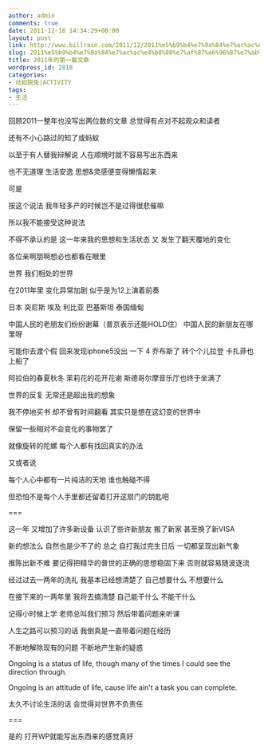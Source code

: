 ```yaml
---
author: admin
comments: true
date: 2011-12-18 14:34:29+00:00
layout: post
link: http://www.billrain.com/2011/12/2011%e5%b9%b4%e7%9a%84%e7%ac%ac%e4%b8%80%e7%af%87%e6%96%87%e7%ab%a0/
slug: 2011%e5%b9%b4%e7%9a%84%e7%ac%ac%e4%b8%80%e7%af%87%e6%96%87%e7%ab%a0
title: 2011年的第一篇文章
wordpress_id: 2818
categories:
- 动如脱兔|ACTIVITY
tags:
- 生活
---
```


回顾2011一整年也没写出两位数的文章 总觉得有点对不起观众和读者

还有不小心路过的知了或蚂蚁

以至于有人替我辩解说 人在顺境时就不容易写出东西来

也不无道理 生活安逸 思想&灵感便变得懒惰起来

可是

<!-- more -->

按这个说法 我年轻多产的时候岂不是过得很悲催嘛

所以我不能接受这种说法

不得不承认的是 这一年来我的思想和生活状态 又 发生了翻天覆地的变化

各位亲啊朋啊想必也都看在眼里

世界 我们相处的世界

在2011年里 变化异常加剧 似乎是为12上演着前奏

日本 突尼斯 埃及 利比亚 巴基斯坦 泰国缅甸

中国人民的老朋友们纷纷谢幕（普京表示还能HOLD住） 中国人民的新朋友在哪里呀

可能你去渡个假 回来发现iphone5没出 一下 4 乔布斯了 转个个儿拉登 卡扎菲也上船了

阿拉伯的春夏秋冬 茉莉花的花开花谢 斯德哥尔摩音乐厅也终于坐满了

世界的反复 无常还是超出我的想象

我不停地买书 却不曾有时间翻看 其实只是想在这幻变的世界中

保留一些相对不会变化的事物罢了

就像旋转的陀螺 每个人都有找回真实的办法

又或者说

每个人心中都有一片纯洁的天地 谁也触碰不得

但恐怕不是每个人手里都还留着打开这扇门的钥匙吧

===

这一年 又增加了许多新设备 认识了些许新朋友 搬了新家 甚至换了新VISA

新的想法么 自然也是少不了的 总之 自打我过完生日后 一切都呈现出新气象

推陈出新不难 要记得把精华的普世的正确的思想稳固下来 否则就容易随波逐流

经过过去一两年的洗礼 我基本已经想清楚了 自己想要什么 不想要什么

在接下来的一两年里 我将去搞清楚 自己能干什么 不能干什么

记得小时候上学 老师总叫我们预习 然后带着问题来听课

人生之路可以预习的话 我倒真是一直带着问题在经历

不断地解除现有的问题 不断地产生新的疑惑

Ongoing is a status of life, though many of the times I could see the direction through.

Ongoing is an attitude of life, cause life ain't a task you can complete.

太久不讨论生活的话 会觉得对世界不负责任

===

是的 打开WP就能写出东西来的感觉真好




